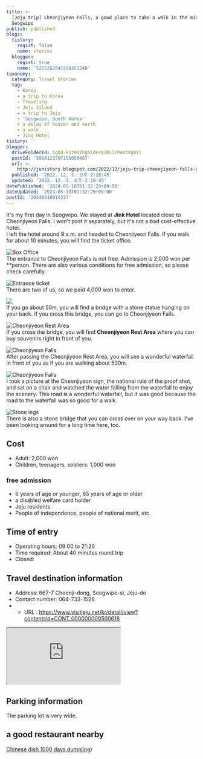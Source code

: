 ```yaml
---
title: >-
  [Jeju trip] Cheonjiyeon Falls, a good place to take a walk in the middle of
  Seogwipo
publish: published
blogs:
  tistory:
    regist: false
    name: stories
  blogger:
    regist: true
    name: '5255262541558351240'
taxonomy:
  category: Travel Stories
  tag:
    - Korea
    - a trip to Korea
    - Traveling
    - Jeju Island
    - a trip to Jeju
    - 'Seogwipo, South Korea'
    - a delay of heaven and earth
    - a walk
    - Jinq Hotel
tistory: ''
blogger:
  driveFolderId: 1gQ4-k1tH07hgbldesXZRi1ZPoKtXgbYl
  postId: '5968123797155050487'
  url: >-
    http://junistory.blogspot.com/2022/12/jeju-trip-cheonjiyeon-falls-good-place.html
  published: '2022. 12. 2. 오후 2:18:45'
  updated: '2022. 12. 2. 오후 2:18:45'
datePublished: '2024-05-18T01:32:29+09:00'
dateUpdated: '2024-05-18T01:32:29+09:00'
postId: '20240518014237'
---
```


It's my first day in Seogwipo. We stayed at **Jink Hotel** located close to Cheonjiyeon Falls. I won't post it separately, but it's not a bad cost-effective hotel.  
I left the hotel around 9 a.m. and headed to Cheonjiyeon Falls. If you walk for about 10 minutes, you will find the ticket office.

![Box Office](./images/njo2_20220914_093224-01.jpeg)  
The entrance to Cheonjiyeon Falls is not free. Admission is 2,000 won per \*\*person. There are also various conditions for free admission, so please check carefully.

![Entrance ticket](./images/njo2_20220914_093623-01.jpeg)  
There are two of us, so we paid 4,000 won to enter.

![](./images/njo2_20220914_093327-01.jpeg)  
If you go about 50m, you will find a bridge with a stone statue hanging on your back. If you cross this bridge, you can go to Cheonjiyeon Falls.

![Cheonjiyeon Rest Area](./images/njo2_20220914_093505-01.jpeg)  
If you cross the bridge, you will find **Cheonjiyeon Rest Area** where you can buy souvenirs right in front of you.

![Cheonjiyeon Falls](./images/njo2_20220914_094204-01.jpeg)  
After passing the Cheonjiyeon Rest Area, you will see a wonderful waterfall in front of you as if you are walking about 500m.

![Cheonjiyeon Falls](./images/njo2_20220914_094226-01.jpeg)  
I took a picture at the Cheonjiyeon sign, the national rule of the proof shot, and sat on a chair and watched the water falling from the waterfall to enjoy the scenery. This road is a wonderful waterfall, but it was good because the road to the waterfall was so good for a walk.

![Stone legs](./images/njo2_20220914_095324-01.jpeg)  
There is also a stone bridge that you can cross over on your way back. I've been looking around for a long time here, too.

## Cost

- Adult: 2,000 won
- Children, teenagers, soldiers: 1,000 won

### free admission

- 6 years of age or younger, 65 years of age or older
- a disabled welfare card holder
- Jeju residents
- People of independence, people of national merit, etc.

## Time of entry

- Operating hours: 09:00 to 21:20
- Time required: About 40 minutes round trip
- Closed:

## Travel destination information

- Address: 667-7 Cheonji-dong, Seogwipo-si, Jeju-do
- Contact number: 064-733-1528
- - URL : https://www.visitjeju.net/kr/detail/view?contentsid=CONT_000000000500618

<div class='embed-responsive embed-responsive-16by9'>
<iframe src='https://www.google.com/maps/embed?pb=!1m18!1m12!1m3!1d13346.983386676493!2d126.5456622384975!3d33.24696113876349!2m3!1f0!2f0!3f0!3m2!1i1024!2i768!4f13.1!3m3!1m2!1s0x350c5397e5d18685%3A0xdb873e6da9b01b6!2z7LKc7KeA7Jew7Y-t7Y-s!5e0!3m2!1sko!2skr!4v1669821214444!5m2!1sko!2skr' class='embed-responsive-item' allowfullscreen></iframe>
</div>

## Parking information

The parking lot is very wide.

## a good restaurant nearby

[Chinese dish 1000 days dumpling](https://blog.stories.pe.kr/588))
